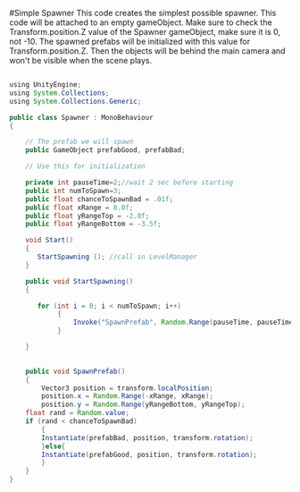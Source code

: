 #Simple Spawner
This code creates the simplest possible spawner.
This code will be attached to an empty gameObject.  Make sure to check the Transform.position.Z value of the Spawner gameObject, make sure it is 0, not -10.  The spawned prefabs will be initialized with this value for Transform.position.Z. Then the objects will be behind the main camera and won't be visible when the scene plays.  

```java

using UnityEngine;
using System.Collections;
using System.Collections.Generic;

public class Spawner : MonoBehaviour
{

    // The prefab we will spawn
    public GameObject prefabGood, prefabBad;

    // Use this for initialization

    private int pauseTime=2;//wait 2 sec before starting
    public int numToSpawn=3;
    public float chanceToSpawnBad = .01f;
    public float xRange = 8.0f;
    public float yRangeTop = -2.0f;
    public float yRangeBottom = -3.5f;

    void Start()
    {
       StartSpawning (); //call in LevelManager
    }

    public void StartSpawning()
    {

       for (int i = 0; i < numToSpawn; i++)
            {
                Invoke("SpawnPrefab", Random.Range(pauseTime, pauseTime * 2.0f));
            }

    }

    
    public void SpawnPrefab()
    {
        Vector3 position = transform.localPosition;
        position.x = Random.Range(-xRange, xRange);
        position.y = Random.Range(yRangeBottom, yRangeTop);
    float rand = Random.value;
    if (rand < chanceToSpawnBad)
        {
        Instantiate(prefabBad, position, transform.rotation);
        }else{
        Instantiate(prefabGood, position, transform.rotation);
        }
    }
}
```


